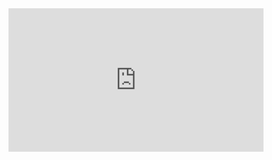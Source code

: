 
<style>
.resp-container {
    position: relative;
    overflow: hidden;
    padding-top: 56.25%;
}

.iframe {
    position: absolute;
    top: 0;
    left: 0;
    width: 100%;
    height: 100%;
    border: 0;
}
</style>

<div class="resp-container">
    <iframe class="iframe" src="https://tmieno2.github.io/DS_Lecture_1/Introduction.html">
    </iframe>
</div>
